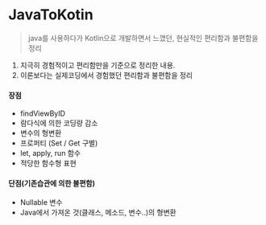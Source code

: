 # JavaToKotin
> java를 사용하다가 Kotlin으로 개발하면서 느꼈던, 현실적인 편리함과 불편함을 정리

1. 지극히 경험적이고 편리함만을 기준으로 정리한 내용.
2. 이론보다는 실제코딩에서 경험했던 편리함과 불편함을 정리

#### 장점
- findViewByID
- 람다식에 의한 코딩량 감소
- 변수의 형변환
- 프로퍼티 (Set / Get 구별)
- let, apply, run 함수
- 적당한 함수형 표현

#### 단점(기존습관에 의한 불편함)
- Nullable 변수
- Java에서 가져온 것(클래스, 메소드, 변수..)의 형변환